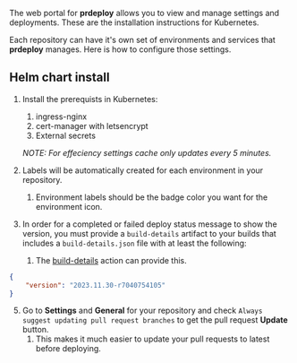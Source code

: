 The web portal for **prdeploy** allows you to view and manage settings and deployments.  These are the installation instructions for Kubernetes.

Each repository can have it's own set of environments and services that **prdeploy** manages.  Here is how to configure those settings.

## Helm chart install

1. Install the prerequists in Kubernetes:
    1. ingress-nginx
    2. cert-manager with letsencrypt
    3. External secrets

   _NOTE: For effeciency settings cache only updates every 5 minutes._

3. Labels will be automatically created for each environment in your repository.
    1. Environment labels should be the badge color you want for the environment icon.
4. In order for a completed or failed deploy status message to show the version, you must provide a `build-details` artifact to your builds that includes a `build-details.json` file with at least the following:
    1. The [build-details](/.github/actions/build-details/README.md#build-details-action) action can provide this.

```json
{
    "version": "2023.11.30-r7040754105"
}
```

5. Go to **Settings** and **General** for your repository and check `Always suggest updating pull request branches` to get the pull request **Update** button.
   1. This makes it much easier to update your pull requests to latest before deploying.